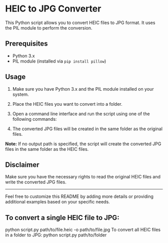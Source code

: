 # HEIC to JPG Converter

This Python script allows you to convert HEIC files to JPG format. It uses the PIL module to perform the conversion.

## Prerequisites

- Python 3.x
- PIL module (installed via `pip install pillow`)

## Usage

1. Make sure you have Python 3.x and the PIL module installed on your system.
2. Place the HEIC files you want to convert into a folder.
3. Open a command line interface and run the script using one of the following commands:

4. The converted JPG files will be created in the same folder as the original files.

**Note:** If no output path is specified, the script will create the converted JPG files in the same folder as the HEIC files.

## Disclaimer

Make sure you have the necessary rights to read the original HEIC files and write the converted JPG files.

---

Feel free to customize this README by adding more details or providing additional examples based on your specific needs.



##   To convert a single HEIC file to JPG:

python script.py path/to/file.heic -o path/to/file.jpg
To convert all HEIC files in a folder to JPG:
python script.py path/to/folder

